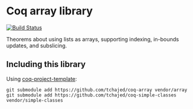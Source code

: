 # Coq array library

[![Build Status](https://travis-ci.com/tchajed/coq-array.svg?branch=master)](https://travis-ci.com/tchajed/coq-array)

Theorems about using lists as arrays, supporting indexing, in-bounds updates, and subslicing.

## Including this library

Using [coq-project-template](https://github.com/tchajed/coq-project-template):

```
git submodule add https://github.com/tchajed/coq-array vendor/array
git submodule add https://github.com/tchajed/coq-simple-classes vendor/simple-classes
```
